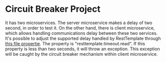 # Circuit Breaker Project

It has two microservices.
The server microservice makes a delay of two second, in order to test it.
On the other hand, there is client microservice, which allows handling communications delay between these two services.
It's possible to adjust the supported delay handled by RestTemplate through [this file propertie](https://github.com/luisorellana777/circuit-breaker-project/blob/master/client/src/main/resources/application.yml).
The property is "resttemplate.timeout.read". If this property is less than two seconds, it will throw an exception.
This exception will be caught by the circuit breaker mechanism within client microservice.
